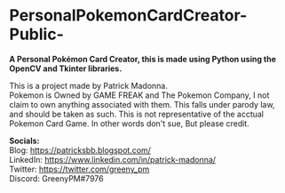 # PersonalPokemonCardCreator-Public-
<b>A Personal Pokémon Card Creator, this is made using Python using the OpenCV and Tkinter libraries.</b>

This is a project made by Patrick Madonna.<br>
Pokemon is Owned by GAME FREAK and The Pokemon Company, I not claim to own anything associated with them.
This falls under parody law, and should be taken as such. This is not representative of the acctual Pokemon Card Game.
In other words don't sue, But please credit. 

<b>Socials:</b>
<br>Blog: https://patricksbb.blogspot.com/
<br>LinkedIn: https://www.linkedin.com/in/patrick-madonna/
<br>Twitter: https://twitter.com/greeny_pm
<br>Discord: GreenyPM#7976
